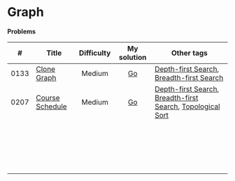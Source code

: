 # Graph



**Problems**

|  #   | Title                                                        | Difficulty |                         My solution                          | Other tags                                                   |
| :--: | ------------------------------------------------------------ | :--------: | :----------------------------------------------------------: | ------------------------------------------------------------ |
| 0133 | [Clone Graph](https://github.com/Apollo4634/LeetCode/blob/master/problem/depth_first_Search/0133_CloneGraph.md) |   Medium   | [Go](https://github.com/Apollo4634/LeetCode/blob/master/solution/depth_first_search/CloneGraph.java) | [Depth-first Search](https://github.com/Apollo4634/LeetCode/blob/master/solution/depth_first_search/depth_first_search.md), [Breadth-first Search](https://github.com/Apollo4634/LeetCode/blob/master/solution/breadth_first_search/breadth_first_search.md) |
| 0207 | [Course Schedule](https://github.com/Apollo4634/LeetCode/blob/master/problem/topological_sort/0207_CourseSchedule.md) |   Medium   | [Go](https://github.com/Apollo4634/LeetCode/blob/master/solution/topological_sort/CourseSchedule.java) | [Depth-first Search](https://github.com/Apollo4634/LeetCode/blob/master/solution/depth_first_search/depth_first_search.md), [Breadth-first Search](https://github.com/Apollo4634/LeetCode/blob/master/solution/breadth_first_search/breadth_first_search.md), [Topological Sort](https://github.com/Apollo4634/LeetCode/blob/master/solution/topological_sort/topological_sort.md) |
|      |                                                              |            |                                                              |                                                              |
|      |                                                              |            |                                                              |                                                              |
|      |                                                              |            |                                                              |                                                              |
|      |                                                              |            |                                                              |                                                              |
|      |                                                              |            |                                                              |                                                              |
|      |                                                              |            |                                                              |                                                              |
|      |                                                              |            |                                                              |                                                              |
|      |                                                              |            |                                                              |                                                              |
|      |                                                              |            |                                                              |                                                              |
|      |                                                              |            |                                                              |                                                              |
|      |                                                              |            |                                                              |                                                              |
|      |                                                              |            |                                                              |                                                              |
|      |                                                              |            |                                                              |                                                              |
|      |                                                              |            |                                                              |                                                              |
|      |                                                              |            |                                                              |                                                              |
|      |                                                              |            |                                                              |                                                              |
|      |                                                              |            |                                                              |                                                              |
|      |                                                              |            |                                                              |                                                              |
|      |                                                              |            |                                                              |                                                              |
|      |                                                              |            |                                                              |                                                              |

